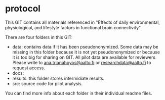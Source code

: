 # protocol
This GIT contains all materials referenced in "Effects of daily environmental, physiological, and lifestyle factors in functional brain connectivity".

There are four folders in this GIT:
* data: contains data if it has been pseudononymized. Some data may be missing in this folder because it is not yet pseudononymized or because it is too big for sharing on GIT. All pilot data are available for reviewers. Please write to ana.trianahoyos@aalto.fi or researchdata@aalto.fi to request access.
* docs: 
* results: this folder stores intermidiate results. 
* src: source code for pilot analysis. 

You can find more info about each folder in their individual readme files.
